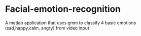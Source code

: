 # Facial-emotion-recognition
A matlab application that uses gmm to classify 4 basic emotions (sad,happy,calm, angry) from video input

